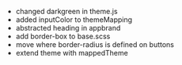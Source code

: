 * changed darkgreen in theme.js
* added inputColor to themeMapping
* abstracted heading in appbrand
* add border-box to base.scss
* move where border-radius is defined on buttons
* extend theme with mappedTheme